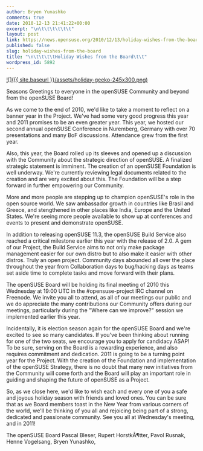 ```yaml
---
author: Bryen Yunashko
comments: true
date: 2010-12-13 21:41:22+00:00
excerpt: "\n\t\t\t\t\t\t"
layout: post
link: https://news.opensuse.org/2010/12/13/holiday-wishes-from-the-board/
published: false
slug: holiday-wishes-from-the-board
title: "\n\t\t\t\tHoliday Wishes from the Board\t\t"
wordpress_id: 5892
---
```



[![]({{ site.baseurl }}/assets/holiday-geeko-245x300.png)](http://news.opensuse.org/?attachment_id=5896)

Seasons Greetings to everyone in the openSUSE Community and beyond from the openSUSE Board!

As we come to the end of 2010, we'd like to take a moment to reflect on a banner year in the Project.  We've had some very good progress this year and 2011 promises to be an even greater year.  This year, we hosted our second annual openSUSE Conference in Nuremberg, Germany with over 70 presentations and many BoF discussions.  Attendance grew from the first year.

Also, this year, the Board rolled up its sleeves and opened up a discussion with the Community about the strategic direction of openSUSE.  A finalized strategic statement is imminent.  The creation of an openSUSE Foundation is well underway.  We're currently reviewing legal documents related to the creation and are very excited about this.  The Foundation will be a step forward in further empowering our Community.

More and more people are stepping up to champion openSUSE's role in the open source world.  We saw ambassador growth in countries like Brasil and Greece, and stengthened in other places like India, Europe and the United States.  We're seeing more people available to show up at conferences and events to present and demonstrate openSUSE.

In addition to releasing openSUSE 11.3, the openSUSE Build Service also reached a critical milestone earlier this year with the release of 2.0.  A gem of our Project, the Build Service aims to not only make package management easier for our own distro but to also make it easier with other distros.  Truly an open project.  Community days abounded all over the place throughout the year from Collaboration days to bug/hacking days as teams set aside time to complete tasks and move forward with their plans.

The openSUSE Board will be holding its final meeting of 2010 this Wednesday at 19:00 UTC in the #opensuse-project IRC channel on Freenode.  We invite you all to attend, as all of our meetings our public and we do appreciate the many contributions our Community offers during our meetings, particularly during the "Where can we improve?" session we implemented earlier this year.

Incidentally, it is election season again for the openSUSE Board and we're excited to see so many candidates.  If you've been thinking about running for one of the two seats, we encourage you to apply for candidacy ASAP!  To be sure, serving on the Board is a rewarding experience, and also requires commitment and dedication.  2011 is going to be a turning point year for the Project.  With the creation of the Foundation and implementation of the openSUSE Strategy, there is no doubt that many new initiatives from the Community will come forth and the Board will play an important role in guiding and shaping the future of openSUSE as a Project.

So, as we close here, we'd like to wish each and every one of you a safe and joyous holiday season with friends and loved ones.  You can be sure that as we Board members toast in the New Year from various corners of the world, we'll be thinking of you all and rejoicing being part of a strong, dedicated and passionate community.  See you all at Wednesday's meeting, and in 2011!

The openSUSE Board  Pascal Bleser, Rupert HorstkÃ¶tter, Pavol Rusnak, Henne Vogelsang, Bryen Yunashko, 		
